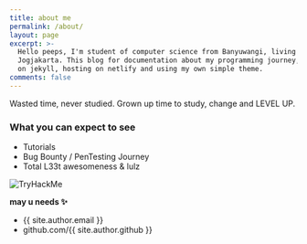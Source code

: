 ```yaml
---
title: about me
permalink: /about/
layout: page
excerpt: >-
  Hello peeps, I'm student of computer science from Banyuwangi, living in
  Jogjakarta. This blog for documentation about my programming journey, running
  on jekyll, hosting on netlify and using my own simple theme.
comments: false
---
```

Wasted time, never studied. Grown up time to study, change and LEVEL UP.

### What you can expect to see

+ Tutorials
+ Bug Bounty / PenTesting Journey
+ Total L33t awesomeness & lulz

![TryHackMe](https://tryhackme-badges.s3.amazonaws.com/z3k.png)

**may u needs ✨**

- {{ site.author.email }}
- github.com/{{ site.author.github }}

